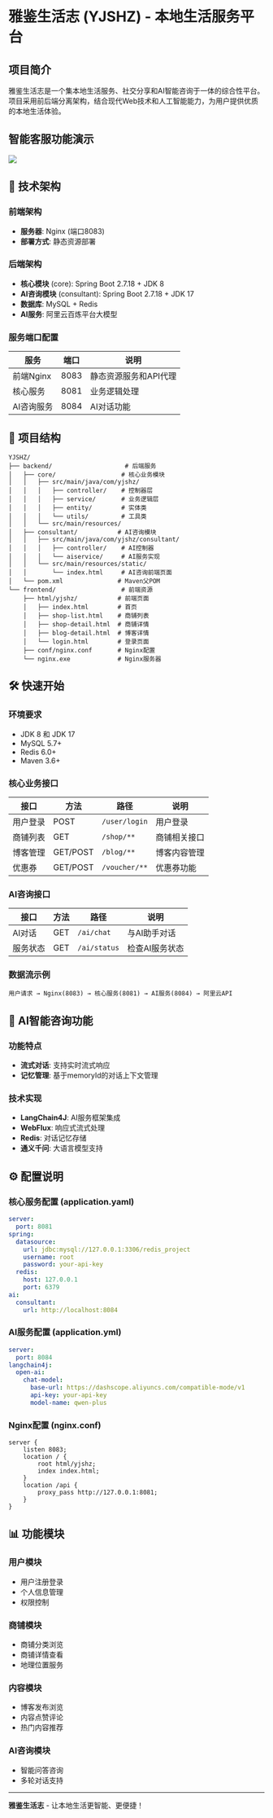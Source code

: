 # 雅鉴生活志 (YJSHZ) - 本地生活服务平台

## 项目简介

雅鉴生活志是一个集本地生活服务、社交分享和AI智能咨询于一体的综合性平台。项目采用前后端分离架构，结合现代Web技术和人工智能能力，为用户提供优质的本地生活体验。

## 智能客服功能演示
<img src="https://github.com/liangchaaaaa/YJSHZ/blob/main/docs/AiConsultant.gif" />

## 🚀 技术架构

### 前端架构
- **服务器**: Nginx (端口8083)
- **部署方式**: 静态资源部署

### 后端架构
- **核心模块** (core): Spring Boot 2.7.18 + JDK 8
- **AI咨询模块** (consultant): Spring Boot 2.7.18 + JDK 17
- **数据库**: MySQL + Redis
- **AI服务**: 阿里云百炼平台大模型

### 服务端口配置
| 服务 | 端口 | 说明 |
|------|------|------|
| 前端Nginx | 8083 | 静态资源服务和API代理 |
| 核心服务 | 8081 | 业务逻辑处理 |
| AI咨询服务 | 8084 | AI对话功能 |

## 📁 项目结构

```
YJSHZ/
├── backend/                    # 后端服务
│   ├── core/                  # 核心业务模块
│   │   ├── src/main/java/com/yjshz/
│   │   │   ├── controller/    # 控制器层
│   │   │   ├── service/       # 业务逻辑层
│   │   │   ├── entity/        # 实体类
│   │   │   └── utils/         # 工具类
│   │   └── src/main/resources/
│   ├── consultant/           # AI咨询模块
│   │   ├── src/main/java/com/yjshz/consultant/
│   │   │   ├── controller/    # AI控制器
│   │   │   └── aiservice/     # AI服务实现
│   │   └── src/main/resources/static/
│   │       └── index.html     # AI咨询前端页面
│   └── pom.xml               # Maven父POM
└── frontend/                  # 前端资源
    ├── html/yjshz/           # 前端页面
    │   ├── index.html        # 首页
    │   ├── shop-list.html    # 商铺列表
    │   ├── shop-detail.html  # 商铺详情
    │   ├── blog-detail.html  # 博客详情
    │   └── login.html        # 登录页面
    ├── conf/nginx.conf       # Nginx配置
    └── nginx.exe             # Nginx服务器
```

## 🛠️ 快速开始

### 环境要求
- JDK 8 和 JDK 17
- MySQL 5.7+
- Redis 6.0+
- Maven 3.6+

### 核心业务接口
| 接口 | 方法 | 路径 | 说明 |
|------|------|------|------|
| 用户登录 | POST | `/user/login` | 用户登录 |
| 商铺列表 | GET | `/shop/**` | 商铺相关接口 |
| 博客管理 | GET/POST | `/blog/**` | 博客内容管理 |
| 优惠券 | GET/POST | `/voucher/**` | 优惠券功能 |

### AI咨询接口
| 接口 | 方法 | 路径 | 说明 |
|------|------|------|------|
| AI对话 | GET | `/ai/chat` | 与AI助手对话 |
| 服务状态 | GET | `/ai/status` | 检查AI服务状态 |

### 数据流示例
```
用户请求 → Nginx(8083) → 核心服务(8081) → AI服务(8084) → 阿里云API
```

## 🤖 AI智能咨询功能

### 功能特点
- **流式对话**: 支持实时流式响应
- **记忆管理**: 基于memoryId的对话上下文管理

### 技术实现
- **LangChain4J**: AI服务框架集成
- **WebFlux**: 响应式流式处理
- **Redis**: 对话记忆存储
- **通义千问**: 大语言模型支持

## ⚙️ 配置说明

### 核心服务配置 (application.yaml)
```yaml
server:
  port: 8081
spring:
  datasource:
    url: jdbc:mysql://127.0.0.1:3306/redis_project
    username: root
    password: your-api-key
  redis:
    host: 127.0.0.1
    port: 6379
ai:
  consultant:
    url: http://localhost:8084
```

### AI服务配置 (application.yml)
```yaml
server:
  port: 8084
langchain4j:
  open-ai:
    chat-model:
      base-url: https://dashscope.aliyuncs.com/compatible-mode/v1
      api-key: your-api-key
      model-name: qwen-plus
```

### Nginx配置 (nginx.conf)
```nginx
server {
    listen 8083;
    location / {
        root html/yjshz;
        index index.html;
    }
    location /api {
        proxy_pass http://127.0.0.1:8081;
    }
}
```

## 📊 功能模块

### 用户模块
- 用户注册登录
- 个人信息管理
- 权限控制

### 商铺模块
- 商铺分类浏览
- 商铺详情查看
- 地理位置服务

### 内容模块
- 博客发布浏览
- 内容点赞评论
- 热门内容推荐

### AI咨询模块
- 智能问答咨询
- 多轮对话支持
---

**雅鉴生活志** - 让本地生活更智能、更便捷！